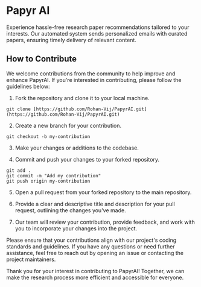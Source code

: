 # Papyr AI

Experience hassle-free research paper recommendations tailored to your interests. Our automated system sends personalized emails with curated papers, ensuring timely delivery of relevant content.

## How to Contribute

We welcome contributions from the community to help improve and enhance PapyrAI. If you're interested in contributing, please follow the guidelines below:

1. Fork the repository and clone it to your local machine.
```
git clone [https://github.com/Rohan-Vij/PapyrAI.git](https://github.com/Rohan-Vij/PapyrAI.git)
```

2. Create a new branch for your contribution.
```
git checkout -b my-contribution
```

3. Make your changes or additions to the codebase.

4. Commit and push your changes to your forked repository.
```
git add .
git commit -m "Add my contribution"
git push origin my-contribution
```

5. Open a pull request from your forked repository to the main repository.

6. Provide a clear and descriptive title and description for your pull request, outlining the changes you've made.

7. Our team will review your contribution, provide feedback, and work with you to incorporate your changes into the project.

Please ensure that your contributions align with our project's coding standards and guidelines. If you have any questions or need further assistance, feel free to reach out by opening an issue or contacting the project maintainers.

Thank you for your interest in contributing to PapyrAI! Together, we can make the research process more efficient and accessible for everyone.





